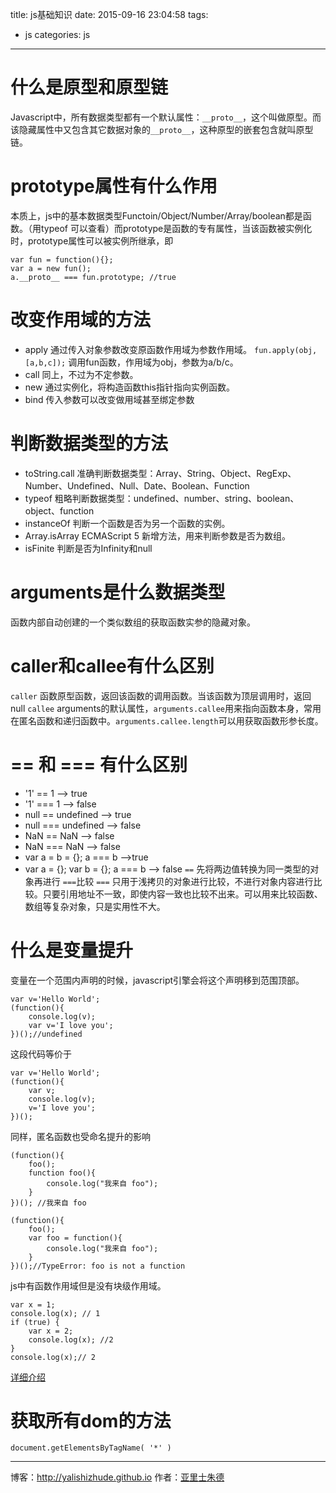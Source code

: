 title: js基础知识
date: 2015-09-16 23:04:58
tags:
- js
categories: js
---

<!-- more -->

# 什么是原型和原型链

Javascript中，所有数据类型都有一个默认属性：`__proto__`，这个叫做原型。而该隐藏属性中又包含其它数据对象的`__proto__`，这种原型的嵌套包含就叫原型链。

# prototype属性有什么作用
本质上，js中的基本数据类型Functoin/Object/Number/Array/boolean都是函数。（用typeof 可以查看）而prototype是函数的专有属性，当该函数被实例化时，prototype属性可以被实例所继承，即

    var fun = function(){};
    var a = new fun();
    a.__proto__ === fun.prototype; //true

# 改变作用域的方法
+ apply 通过传入对象参数改变原函数作用域为参数作用域。 `fun.apply(obj, [a,b,c]);` 调用fun函数，作用域为obj，参数为a/b/c。
+ call 同上，不过为不定参数。
+ new 通过实例化，将构造函数this指针指向实例函数。
+ bind 传入参数可以改变做用域甚至绑定参数

# 判断数据类型的方法
+ toString.call 准确判断数据类型：Array、String、Object、RegExp、Number、Undefined、Null、Date、Boolean、Function
+ typeof 粗略判断数据类型：undefined、number、string、boolean、object、function
+ instanceOf 判断一个函数是否为另一个函数的实例。
+ Array.isArray ECMAScript 5 新增方法，用来判断参数是否为数组。
+ isFinite 判断是否为Infinity和null

# arguments是什么数据类型
函数内部自动创建的一个类似数组的获取函数实参的隐藏对象。

# caller和callee有什么区别
`caller`
函数原型函数，返回该函数的调用函数。当该函数为顶层调用时，返回null
`callee`
arguments的默认属性，`arguments.callee`用来指向函数本身，常用在匿名函数和递归函数中。`arguments.callee.length`可以用获取函数形参长度。

# == 和 === 有什么区别
+ '1' == 1 --> true
+ '1' === 1 --> false
+ null == undefined --> true
+ null === undefined --> false
+ NaN == NaN --> false
+ NaN === NaN --> false
+ var a = b = {}; a === b -->true 
+ var a = {}; var b = {}; a === b --> false
`==` 先将两边值转换为同一类型的对象再进行 `===`比较
`===` 只用于浅拷贝的对象进行比较，不进行对象内容进行比较。只要引用地址不一致，即使内容一致也比较不出来。可以用来比较函数、数组等复杂对象，只是实用性不大。

# 什么是变量提升
变量在一个范围内声明的时候，javascript引擎会将这个声明移到范围顶部。

    var v='Hello World'; 
    (function(){ 
        console.log(v); 
        var v='I love you'; 
    })();//undefined
这段代码等价于

    var v='Hello World'; 
    (function(){ 
        var v;
        console.log(v); 
        v='I love you'; 
    })();
同样，匿名函数也受命名提升的影响

    (function(){ 
        foo(); 
        function foo(){ 
            console.log("我来自 foo"); 
        } 
    })(); //我来自 foo

    (function(){ 
        foo(); 
        var foo = function(){ 
            console.log("我来自 foo"); 
        } 
    })();//TypeError: foo is not a function

js中有函数作用域但是没有块级作用域。

    var x = 1; 
    console.log(x); // 1 
    if (true) { 
        var x = 2; 
        console.log(x); //2 
    } 
    console.log(x);// 2 

[详细介绍](http://www.jb51.net/article/30719.htm)

# 获取所有dom的方法

    document.getElementsByTagName( '*' )


- - - 
博客：http://yalishizhude.github.io
作者：[亚里士朱德](http://yalishizhude.github.io/about/)